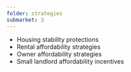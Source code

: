 ```yaml
---
folder: strategies
submarket: 3
---
```


- Housing stability protections
- Rental affordability strategies
- Owner affordability strategies
- Small landlord affordability incentives